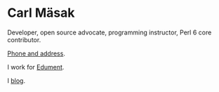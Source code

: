 # Carl Mäsak

Developer, open source advocate, programming instructor, Perl 6 core
contributor.

[Phone and address](http://www.hitta.se/carl%20m%C3%A4sak/f%C3%B6retag_och_personer).

I work for [Edument](http://edument.se/consultingservices/consultant/carl-masak).

I [blog](http://strangelyconsistent.org/).
